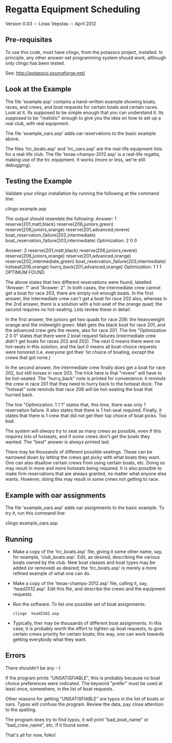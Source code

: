 
Regatta Equipment Scheduling
============================
Version 0.03 -- Linas Vepstas -- April 2012


Pre-requisites
--------------
To use this code, must have clingo, from the potassco project, installed.
In principle, any other answer-set programming system should work,
although only clingo has been tested.

See:  http://potassco.sourceforge.net/


Look at the Example
-------------------
The file 'example.asp' contains a hand-written example showing boats,
races, and crews, and boat requests for certain boats and certain races.
Look at it.  Its supposed to be simple enough that you can understand it.
Its supposed to be "realistic" enough to give you the idea on how to set
up a real club, with real equipment.

The file 'example_oars.asp' adds oar reservations to the basic example
above.

The files 'trc_boats.asp' and 'trc_oars.asp' are the real-life equipment
lists for a real-life club.  The file 'texas-champs-2012.asp' is a
real-life regatta, making use of the trc equipment.  It works (more or
less, we're still debugging).


Testing the Example
-------------------
Validate your clingo installation by running the following at the
command line:

   clingo example.asp

The output should resemble the following:
   Answer: 1
   reserve(201,matt,black)
   reserve(206,juniors,green) reserve(206,juniors,orange)
   reserve(201,advanced,revere)
   boat_reservation_failure(202,intermediate)
   boat_reservation_failure(203,intermediate)
   Optimization: 2 0 0

   Answer: 2
   reserve(201,matt,black)
   reserve(206,juniors,revere) reserve(206,juniors,orange)
   reserve(201,advanced,orange)
   reserve(202,intermediate,green)
   boat_reservation_failure(203,intermediate)
   hotseat(206,orange) hurry_back(201,advanced,orange)
   Optimization: 1 1 1
   OPTIMUM FOUND


The above states that two different reservations were found, labelled
"Answer: 1" and "Answer: 2".  In both cases, the intermediate crew
cannot get a boat for race 203, there are simply not enough boats.
In the first answer, the intermediate crew can't get a boat for race
202 also, whereas in the 2nd answer, there is a solution with a hot-seat
of the orange quad; the second requires no hot-seating.  Lets review
these in detail:

In the first answer, the juniors get two quads for race 206: the
heavyweight orange and the midweight green. Matt gets the black boat
for race 201, and the advanced crew gets the revere, also for race 201.
The line "Optimization 2 0 0" states that there were 2 boat request
failures (intermediate crew didn't get boats for races 202 and 203).
The next 0 means there were no hot-seats in this solution, and the
last 0 means all boat-choice requests were honored (i.e. everyone got
their 1st choice of boating, except the crews that got none.)

In the second answer, the intermediate crew finally does get a boat
for race 202, but still looses in race 203.  The trick here is that
"revere" will have to be hot-seated.  The "hurry_back" note is printed
for convenience: it reminds the crew in race 201 that they need to
hurry back to the hotseat dock.  The "hotseat" note reminds that
race 206 will be hot-seating the boat that hurried back.

The line "Optimization: 1 1 1" states that, this time, there was only
1 reservation failure. It also states that there is 1 hot-seat required.
Finally, it states that there is 1 crew that did not get their top
choice of boat picks. Too bad.

The system will *always* try to seat as many crews as possible, even
if this requires lots of hotseats, and if some crews don't get the
boats they wanted.  The "best" answer is always printed last.

There may be thousands of different possible seatings.  These can be
narrowed down by letting the crews get picky with what boats they want.
One can also disallow certain crews from using certain boats, etc.
Doing so may result in more and more hotseats being required.
It is also possible to make firm reservations that are always granted,
no matter what enyone else wants.  However, doing this may result in
some crews not getting to race.


Example with oar assignments
----------------------------
The file 'example_oars.asp' adds oar assignments to the basic example.
To try it, run this command line:

   clingo example_oars.asp


Running
-------
 * Make a copy of the 'trc_boats.asp' file, giving it some other name,
   say, for example, 'club_boats.asp'.  Edit, as desired, describing
   the various boats owned by the club.  New boat classes and boat
   types may be added (or removed) as desired; the 'trc_boats.asp' is
   merely a more refined example of what one can do.

 * Make a copy of the 'texas-champs-2012.asp' file, calling it, say,
   'head2012.asp'.  Edit this file, and describe the crews and the
   equipment requests.

 * Run the software.  To list one possible set of boat assignments:

       clingo  head2102.asp

 * Typically, ther may be thousands of different boat assignments.  In
   this case, it is probably worth the effort to tighten up boat
   requests, to give certain crews priority for certain boats; this way,
   one can work towards getting everybody what they want.

Errors
------
There shouldn't be any :-)

If the program prints "UNSATISFIABLE", this is probably because no
boat choice preferences were indicated.  The keyword "prefer" must be
used at least once, somewhere, in the list of boat requests.

Other reasons for getting "UNSATISFIABLE" are typos in the list of
boats or oars.  Typos will confuse the program.  Review the data,
pay close attention to the spelling.

The program does try to find typos, it will print "bad_boat_name" or
"bad_crew_name", etc. if it found some.

That's all for now, folks!
